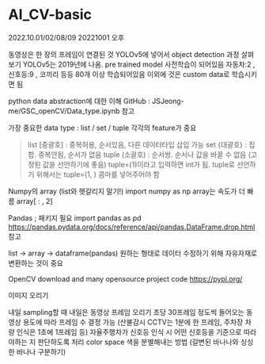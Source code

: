 # AI_CV-basic
2022.10.01/02/08/09
20221001 오후

동영상은 한 장의 프레임이 연결된 것
YOLOv5에 넣어서 object detection 과정 살펴보기
YOLOv5는 2019년에 나옴.
pre trained model 사전학습이 되어있음
자동차:2 , 신호등:9 , 코끼리 등등 80개 이상 학습되어있음 이외에 것은 custom data로 학습시키면 됨

python data abstraction에 대한 이해
GitHub :  JSJeong-me/GSC_openCV/Data_type.ipynb 참고

가장 중요한 data type : list / set / tuple 각각의 feature가 중요
> list [중괄호] : 중복허용, 순서있음, 다른 데이터타입 삽입 가능
> set {대괄호} : 집합. 중복안됨, 순서가 없음
> tuple (소괄호) : 순서쌍. 순서나 값을 바꿀 수 없음 (고정된 값을 선언하기에 좋음)
                      tuple=(1)이라고 입력하면 int가 됨. tuple로 선언하기 위해서는 tuple=(1, ) 콤마를 넣어주어야 함

Numpy의 array (list와 헷갈리지 말기!)
import numpy as np
array는 속도가 더 빠름 array[ : , 2] 

Pandas ; 패키지 필요
import pandas as pd
https://pandas.pydata.org/docs/reference/api/pandas.DataFrame.drop.html 참고

list -> array -> dataframe(pandas) 원하는 형태로 데이터 수정하기 위해 자유자재로 변환하는 것이 중요

OpenCV download and many opensource project code
https://pypi.org/


이미지 오리기

내일
sampling할 때 내일은 동영상 프레임 오리기
초당 30프레임 정도씩 들어오는 동영상
용도에 따라 프레임 수 결정 가능 (산불감시 CCTV는 1분에 한 프레임, 주차장 차량 인식은 1초에 1프레임 등)
자율주행차가 신호등 인식 시 어떤 신호등을 기준으로 따라야하는 지 판단하도록 처리
color space 색을 분별해내는 방법 (갈변된 바나나와 싱싱한 바나나 구분하기)
